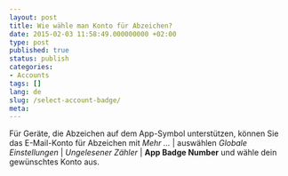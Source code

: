 ```yaml
---
layout: post
title: Wie wähle man Konto für Abzeichen?
date: 2015-02-03 11:58:49.000000000 +02:00
type: post
published: true
status: publish
categories:
- Accounts
tags: []
lang: de
slug: /select-account-badge/
meta:
---
```


Für Geräte, die Abzeichen auf dem App-Symbol unterstützen, können Sie das E-Mail-Konto für Abzeichen mit *Mehr ...* \| auswählen *Globale Einstellungen* \| *Ungelesener Zähler* \| **App Badge Number** und wähle dein gewünschtes Konto aus.
